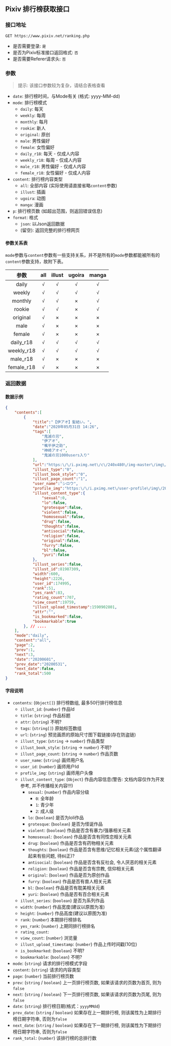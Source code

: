## Pixiv 排行榜获取接口 ##

### 接口地址 ###
```
GET https://www.pixiv.net/ranking.php
```

- 是否需要登录: `是`
- 是否为Pixiv标准接口返回格式: `否`
- 是否需要Referer请求头: `否`
### 参数 ###
> 提示: 该接口参数较为复杂，请结合表格查看

- `date`: 排行榜时间，与Mode有关 (格式: yyyy-MM-dd)
- `mode`: 排行榜模式
    - `daily`: 每天
    - `weekly`: 每周
    - `monthly`: 每月
    - `rookie`: 新人
    - `original`: 原创
    - `male`: 男性偏好
    - `female`: 女性偏好
    - `daily_r18`: 每天 - 仅成人内容
    - `weekly_r18`: 每周 - 仅成人内容
    - `male_r18`: 男性偏好 - 仅成人内容
    - `female_r18`: 女性偏好 - 仅成人内容
- `content`: 排行榜内容类型
    - `all`: 全部内容 (实际使用请直接省略`content`参数)
    - `illust`: 插画
    - `ugoira`: 动图
    - `manga`: 漫画
- `p`: 排行榜页数 (如超出范围，则返回错误信息)
- `format`: 格式
    - `json`: 以Json返回数据
    - (留空): 返回完整的排行榜网页

#### 参数关系表 ####
`mode`参数与`content`参数有一些支持关系，并不是所有的`mode`参数都能被所有的`content`参数支持，故附下表。  

参数      |all|illust|ugoira|manga
   :-:    |:-:| :-:  | :-:  | :-:
daily     |`√`|`√`|`√`|`√`
weekly    |`√`|`√`|`√`|`√`
monthly   |`√`|`√`| × |`√`
rookie    |`√`|`√`| × |`√`
original  |`√`| × | × | ×
male      |`√`| × | × | ×
female    |`√`| × | × | ×
daily_r18 |`√`|`√`|`√`|`√`
weekly_r18|`√`|`√`|`√`|`√`
male_r18  |`√`| × | × | ×
female_r18|`√`| × | × | ×

### 返回数据 ###
#### 数据示例 ####
```json
{
    "contents":[
        {
            "title":"【伊アオ】髪結い。",
            "date":"2020年05月31日 14:26",
            "tags":[
                "鬼滅の刃",
                "伊アオ",
                "嘴平伊之助",
                "神崎アオイ",
                "鬼滅の刃1000users入り"
            ],
            "url":"https:\/\/i.pximg.net\/c\/240x480\/img-master\/img\/2020\/05\/31\/14\/26\/41\/81987309_p0_master1200.jpg",
            "illust_type":"0",
            "illust_book_style":"0",
            "illust_page_count":"1",
            "user_name":"シロウ",
            "profile_img":"https:\/\/i.pximg.net\/user-profile\/img\/2020\/05\/01\/02\/18\/18\/18450100_ac34872504959f8cc26f086248066b39_50.png",
            "illust_content_type":{
                "sexual":0,
                "lo":false,
                "grotesque":false,
                "violent":false,
                "homosexual":false,
                "drug":false,
                "thoughts":false,
                "antisocial":false,
                "religion":false,
                "original":false,
                "furry":false,
                "bl":false,
                "yuri":false
            },
            "illust_series":false,
            "illust_id":81987309,
            "width":600,
            "height":2226,
            "user_id":174995,
            "rank":51,
            "yes_rank":83,
            "rating_count":707,
            "view_count":19759,
            "illust_upload_timestamp":1590902801,
            "attr":"",
            "is_bookmarked":false,
            "bookmarkable":true
        }, // ....
    ],
    "mode":"daily",
    "content":"all",
    "page":2,
    "prev":1,
    "next":3,
    "date":"20200601",
    "prev_date":"20200531",
    "next_date":false,
    "rank_total":500
}
```

#### 字段说明 ####
- `contents`: (`Object[]`) 排行榜数组, 最多50行排行榜信息
    - `illust_id`: (`number`) 作品Id
    - `title`: (`string`) 作品标题
    - `attr`: (`string`) 不明?
    - `tags`: (`string[]`) 原始标签数组
    - `url`: (`string`) 预览画质的原始尺寸图下载链接(存在防盗链)
    - `illust_type`: (`string` -> `number`) 作品类型
    - `illust_book_style`: (`string` -> `number`) 不明?
    - `illust_page_count`: (`string` -> `number`) 作品页数
    - `user_name`: (`string`) 画师用户名
    - `user_id`: (`number`) 画师用户Id
    - `profile_img`: (`string`) 画师用户头像
    - `illust_content_type`: (`Object`) 作品内容信息(警告: 文档内容仅作为开发参考, 并不传播相关内容!!!)
        - `sexual`: (`number`) 作品内容分级
            - `0`: 全年龄
            - `1`: 青少年
            - `2`: 成人级
        - `lo`: (`boolean`) 是否为loli作品
        - `grotesque`: (`boolean`) 是否为怪诞作品
        - `violent`: (`boolean`) 作品是否含有暴力/强暴相关元素
        - `homosexual`: (`boolean`) 作品是否含有同性恋相关元素
        - `drug`: (`boolean`) 作品是否含有药物相关元素
        - `thoughts`: (`boolean`) 作品是否含有思维/记忆相关元素(这个属性翻译起来有些问题, 待纠正)?
        - `antisocial`: (`boolean`) 作品是否含有反社会, 令人厌恶的相关元素
        - `religion`: (`boolean`) 作品是否含有宗教, 信仰相关元素
        - `original`: (`boolean`) 作品是否为原创作品
        - `furry`: (`boolean`) 作品是否有兽人相关元素
        - `bl`: (`boolean`) 作品是否有耽美相关元素
        - `yuri`: (`boolean`) 作品是否有百合相关元素
    - `illust_series`: (`boolean`) 是否为系列作品
    - `width`: (`number`) 作品宽度(建议以原图为准)
    - `height`: (`number`) 作品高度(建议以原图为准)
    - `rank`: (`number`) 本期排行榜排名
    - `yes_rank`: (`number`) 上期同排行榜排名
    - `rating_count`: 
    - `view_count`: (`number`) 浏览量
    - `illust_upload_timestamp`: (`number`) 作品上传时间戳(10位)
    - `is_bookmarked`: (`boolean`) 不明?
    - `bookmarkable`: (`boolean`) 不明?
- `mode`: (`string`) 请求的排行榜模式字段
- `content`: (`string`) 请求的内容类型
- `page`: (`number`) 当前排行榜页数
- `prev`: (`string` / `boolean`) 上一页排行榜页数, 如果该请求的页数为首页, 则为`false`
- `next`: (`string` / `boolean`) 下一页排行榜页数, 如果该请求的页数为页尾, 则为`false`
- `date`: (`string`) 排行榜日期(格式：`yyyyMMdd`)
- `prev_date`: (`string` / `boolean`) 如果存在上一期排行榜, 则该属性为上期排行榜日期字符串, 否则为`false`
- `next_date`: (`string` / `boolean`) 如果存在下一期排行榜, 则该属性为下期排行榜日期字符串, 否则为`false`
- `rank_total`: (`number`) 该排行榜的总排行数
